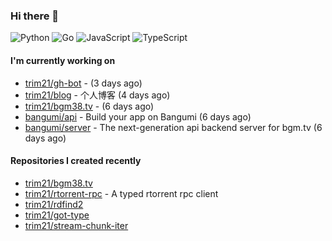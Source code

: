 ### Hi there 👋

![Python](https://img.shields.io/badge/python-3670A0?style=for-the-badge&logo=python&logoColor=ffdd54)
![Go](https://img.shields.io/badge/go-%2300ADD8.svg?style=for-the-badge&logo=go&logoColor=white)
![JavaScript](https://img.shields.io/badge/javascript-%23323330.svg?style=for-the-badge&logo=javascript&logoColor=%23F7DF1E)
![TypeScript](https://img.shields.io/badge/typescript-%23007ACC.svg?style=for-the-badge&logo=typescript&logoColor=white)

#### I'm currently working on

- [trim21/gh-bot](https://github.com/trim21/gh-bot) -  (3 days ago)
- [trim21/blog](https://github.com/trim21/blog) - 个人博客 (4 days ago)
- [trim21/bgm38.tv](https://github.com/trim21/bgm38.tv) -  (6 days ago)
- [bangumi/api](https://github.com/bangumi/api) - Build your app on Bangumi (6 days ago)
- [bangumi/server](https://github.com/bangumi/server) - The next-generation api backend server for bgm.tv (6 days ago)

#### Repositories I created recently

- [trim21/bgm38.tv](https://github.com/trim21/bgm38.tv)
- [trim21/rtorrent-rpc](https://github.com/trim21/rtorrent-rpc) - A typed rtorrent rpc client
- [trim21/rdfind2](https://github.com/trim21/rdfind2)
- [trim21/got-type](https://github.com/trim21/got-type)
- [trim21/stream-chunk-iter](https://github.com/trim21/stream-chunk-iter)
